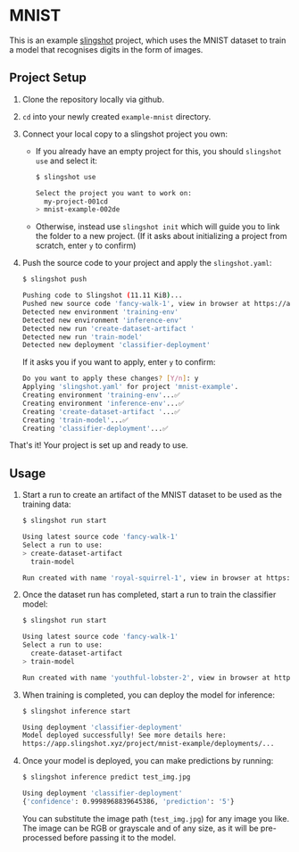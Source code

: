 # MNIST

This is an example [slingshot](https://www.slingshot.xyz/) project, which uses the MNIST dataset to train a model that
recognises digits in the form of images.

## Project Setup

1. Clone the repository locally via github.

2. `cd` into your newly created `example-mnist` directory.

3. Connect your local copy to a slingshot project you own:
   * If you already have an empty project for this, you should `slingshot use` and select it:
      ```bash
      $ slingshot use

      Select the project you want to work on:
        my-project-001cd
      > mnist-example-002de
      ```
   
   * Otherwise, instead use `slingshot init` which will guide you to link the folder to a new project.
     (If it asks about initializing a project from scratch, enter `y` to confirm)

4. Push the source code to your project and apply the `slingshot.yaml`:
    ```bash
    $ slingshot push

    Pushing code to Slingshot (11.11 KiB)...
    Pushed new source code 'fancy-walk-1', view in browser at https://app.slingshot.xyz/project/mnist-example/code/...
    Detected new environment 'training-env'
    Detected new environment 'inference-env'
    Detected new run 'create-dataset-artifact '
    Detected new run 'train-model'
    Detected new deployment 'classifier-deployment'
    ```

    If it asks you if you want to apply, enter `y` to confirm:

    ```bash
    Do you want to apply these changes? [Y/n]: y
    Applying 'slingshot.yaml' for project 'mnist-example'.
    Creating environment 'training-env'...✅
    Creating environment 'inference-env'...✅
    Creating 'create-dataset-artifact '...✅
    Creating 'train-model'...✅
    Creating 'classifier-deployment'...✅
    ```

That's it! Your project is set up and ready to use.

## Usage

1. Start a run to create an artifact of the MNIST dataset to be used as the training data:
    ```bash
    $ slingshot run start

    Using latest source code 'fancy-walk-1'
    Select a run to use:
    > create-dataset-artifact 
      train-model

    Run created with name 'royal-squirrel-1', view in browser at https://app.slingshot.xyz/project/mnist-example/runs/...
    ```

2. Once the dataset run has completed, start a run to train the classifier model:
    ```bash
    $ slingshot run start

    Using latest source code 'fancy-walk-1'
    Select a run to use:
      create-dataset-artifact 
    > train-model

    Run created with name 'youthful-lobster-2', view in browser at https://app.slingshot.xyz/project/mnist-example/runs/...
    ```

3. When training is completed, you can deploy the model for inference:
    ```bash
    $ slingshot inference start

    Using deployment 'classifier-deployment'
    Model deployed successfully! See more details here:
    https://app.slingshot.xyz/project/mnist-example/deployments/...
    ```

4. Once your model is deployed, you can make predictions by running:
    ```bash
    $ slingshot inference predict test_img.jpg

    Using deployment 'classifier-deployment'
    {'confidence': 0.9998968839645386, 'prediction': '5'}
    ```

    You can substitute the image path (`test_img.jpg`) for any image you like. The image can be RGB or grayscale and of any size, as it will be pre-processed before passing it to the model. 
